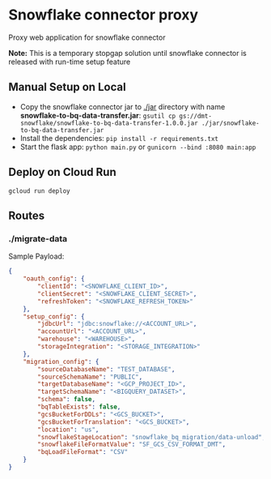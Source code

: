 # Snowflake connector proxy

Proxy web application for snowflake connector

**Note:** This is a temporary stopgap solution until snowflake connector is released with run-time setup feature

## Manual Setup on Local
* Copy the snowflake connector jar to [./jar](./jar) directory with name **snowflake-to-bq-data-transfer.jar**: 
`gsutil cp gs://dmt-snowflake/snowflake-to-bq-data-transfer-1.0.0.jar ./jar/snowflake-to-bq-data-transfer.jar`
* Install the dependencies: `pip install -r requirements.txt`
* Start the flask app: `python main.py` or `gunicorn --bind :8080 main:app`

## Deploy on Cloud Run
```
gcloud run deploy
```

## Routes

### ./migrate-data

Sample Payload:
```json
{
    "oauth_config": {
        "clientId": "<SNOWFLAKE_CLIENT_ID>",
        "clientSecret": "<SNOWFLAKE_CLIENT_SECRET>",
        "refreshToken": "<SNOWFLAKE_REFRESH_TOKEN>"
    },
    "setup_config": {
        "jdbcUrl": "jdbc:snowflake://<ACCOUNT_URL>",
        "accountUrl": "<ACCOUNT_URL>",
        "warehouse": "<WAREHOUSE>",
        "storageIntegration": "<STORAGE_INTEGRATION>"
    },
    "migration_config": {
        "sourceDatabaseName": "TEST_DATABASE",
        "sourceSchemaName": "PUBLIC",
        "targetDatabaseName": "<GCP_PROJECT_ID>",
        "targetSchemaName": "<BIGQUERY_DATASET>",
        "schema": false,
        "bqTableExists": false,
        "gcsBucketForDDLs": "<GCS_BUCKET>",
        "gcsBucketForTranslation": "<GCS_BUCKET>",
        "location": "us",
        "snowflakeStageLocation": "snowflake_bq_migration/data-unload",
        "snowflakeFileFormatValue": "SF_GCS_CSV_FORMAT_DMT",
        "bqLoadFileFormat": "CSV"
    }
}
```